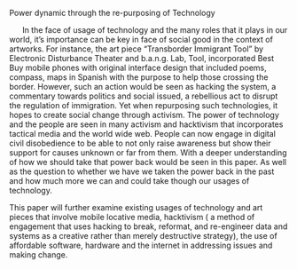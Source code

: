 Power dynamic through the re-purposing of Technology

&nbsp;&nbsp;&nbsp;&nbsp;&nbsp;&nbsp;In the face of usage of technology and the many roles that it plays in our world, it’s importance can be key in face of social good in the context of artworks. For instance, the art piece “Transborder Immigrant Tool” by Electronic Disturbance Theater and b.a.n.g. Lab,
Tool, incorporated Best Buy mobile phones with original interface design that included
poems, compass, maps in Spanish with the purpose to help those crossing the border. However, such an action would be seen as hacking the system, a commentary towards politics and social issued, a rebellious act to disrupt the regulation of immigration. Yet when repurposing such technologies, it hopes to create social change through activism. 
The power of technology and the people are seen in many activism and hacktivism that incorporates tactical media and the world wide web.  People can now engage in digital civil disobedience to be able to not only raise awareness but show their support for causes unknown or far from them. With a deeper understanding of how we should  take that power back would be seen in this paper. As well as the question to whether we have we taken the power back in the past and how much more we can and could take though our usages of technology.

This paper will further examine existing usages of technology and art pieces that involve mobile locative media, hacktivism ( a method of engagement that uses hacking to break, reformat, and re-engineer data and systems as a creative rather than merely destructive strategy), the use of affordable software, hardware and the internet in addressing issues and making change.
